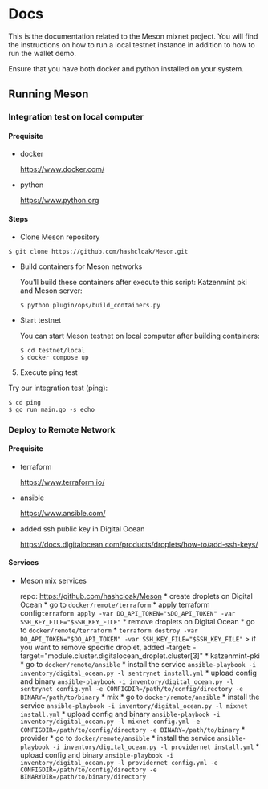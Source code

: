 # Docs
This is the documentation related to the Meson mixnet project. 
You will find the instructions on how to run a local testnet instance in addition to how to run the wallet demo.

Ensure that you have both docker and python installed on your system.

## Running Meson

### Integration test on local computer

#### Prequisite
* docker

  https://www.docker.com/

* python

  https://www.python.org

#### Steps
* Clone Meson repository
```
$ git clone https://github.com/hashcloak/Meson.git
```

* Build containers for Meson networks

  You'll build these containers after execute this script: Katzenmint pki and Meson server:

  ```
  $ python plugin/ops/build_containers.py
  ```

* Start testnet

  You can start Meson testnet on local computer after building containers:

  ```
  $ cd testnet/local
  $ docker compose up
  ```

5. Execute ping test

  Try our integration test (ping):

  ```
  $ cd ping
  $ go run main.go -s echo
  ```

### Deploy to Remote Network

#### Prequisite
* terraform

  https://www.terraform.io/

* ansible

  https://www.ansible.com/

* added ssh public key in Digital Ocean

  https://docs.digitalocean.com/products/droplets/how-to/add-ssh-keys/

#### Services

* Meson mix services

  repo: https://github.com/hashcloak/Meson
      * create droplets on Digital Ocean
          * go to `docker/remote/terraform`
          * apply terraform config`terraform apply -var DO_API_TOKEN="$DO_API_TOKEN" -var SSH_KEY_FILE="$SSH_KEY_FILE"`
      * remove droplets on Digital Ocean
          * go to `docker/remote/terraform`
          * `terraform destroy -var DO_API_TOKEN="$DO_API_TOKEN" -var SSH_KEY_FILE="$SSH_KEY_FILE"`
              > if you want to remove specific droplet, added -target: -target="module.cluster.digitalocean_droplet.cluster[3]"
      * katzenmint-pki
          * go to `docker/remote/ansible`
          * install the service `ansible-playbook -i inventory/digital_ocean.py -l sentrynet install.yml`
          * upload config and binary `ansible-playbook -i inventory/digital_ocean.py -l sentrynet config.yml -e CONFIGDIR=/path/to/config/directory -e BINARY=/path/to/binary`
      * mix
          * go to `docker/remote/ansible`
          * install the service `ansible-playbook -i inventory/digital_ocean.py -l mixnet install.yml`
          * upload config and binary `ansible-playbook -i inventory/digital_ocean.py -l mixnet config.yml -e CONFIGDIR=/path/to/config/directory -e BINARY=/path/to/binary`
      * provider
          * go to `docker/remote/ansible`
          * install the service `ansible-playbook -i inventory/digital_ocean.py -l providernet install.yml`
          * upload config and binary `ansible-playbook -i inventory/digital_ocean.py -l providernet config.yml -e CONFIGDIR=/path/to/config/directory -e BINARYDIR=/path/to/binary/directory`
